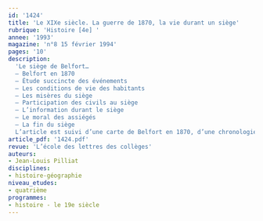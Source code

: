 ```yaml
---
id: '1424'
title: 'Le XIXe siècle. La guerre de 1870, la vie durant un siège'
rubrique: 'Histoire [4e] '
annee: '1993'
magazine: 'n°8 15 février 1994'
pages: '10'
description: 
  'Le siège de Belfort…
  – Belfort en 1870
  – Étude succincte des événements
  – Les conditions de vie des habitants
  – Les misères du siège
  – Participation des civils au siège
  – L’information durant le siège
  – Le moral des assiégés
  – La fin du siège
  L’article est suivi d’une carte de Belfort en 1870, d’une chronologie du siège (jour par jour), de témoignages sur le siège de Belfort et d’une bibliographie.'
article_pdf: '1424.pdf'
revue: 'L’école des lettres des collèges'
auteurs:
- Jean-Louis Pilliat
disciplines:
- histoire-géographie
niveau_etudes:
- quatrième
programmes:
- histoire - le 19e siècle
---
```

